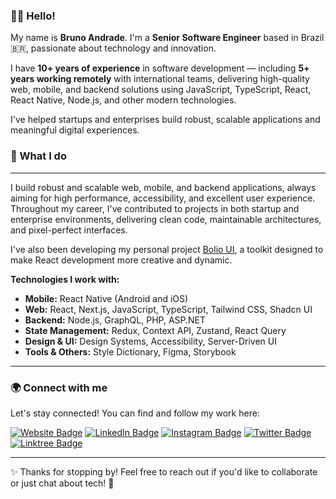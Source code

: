 ### 👋🏽 Hello!

My name is **Bruno Andrade**. I'm a **Senior Software Engineer** based in Brazil 🇧🇷, passionate about technology and innovation. 

I have **10+ years of experience** in software development — including **5+ years working remotely** with international teams, delivering high-quality web, mobile, and backend solutions using JavaScript, TypeScript, React, React Native, Node.js, and other modern technologies.  

I've helped startups and enterprises build robust, scalable applications and meaningful digital experiences.

### 🚀 What I do

---

I build robust and scalable web, mobile, and backend applications, always aiming for high performance, accessibility, and excellent user experience. Throughout my career, I've contributed to projects in both startup and enterprise environments, delivering clean code, maintainable architectures, and pixel-perfect interfaces.

<!-- I'm currently working at [GO.K](https://gok.digital/) as a Mobile and Web Developer, helping to build creative and powerful digital products. -->

I've also been developing my personal project [Bolio UI](https://bolio-ui.com/), a toolkit designed to make React development more creative and dynamic.

**Technologies I work with:**

- **Mobile:** React Native (Android and iOS)
- **Web:** React, Next.js, JavaScript, TypeScript, Tailwind CSS, Shadcn UI
- **Backend:** Node.js, GraphQL, PHP, ASP.NET
- **State Management:** Redux, Context API, Zustand, React Query
- **Design & UI:** Design Systems, Accessibility, Server-Driven UI
- **Tools & Others:** Style Dictionary, Figma, Storybook

---

### 🌍 Connect with me

Let's stay connected! You can find and follow my work here:

[![Website Badge](https://img.shields.io/badge/-Website-c25fff?style=flat&logo=Google-Chrome&logoColor=white)](https://brunnoandrade.com.br/)
[![LinkedIn Badge](https://img.shields.io/badge/-LinkedIn-blue?style=flat&logo=LinkedIn&logoColor=white)](https://www.linkedin.com/in/brunnoandrade/)
[![Instagram Badge](https://img.shields.io/badge/-Instagram-E4405F?style=flat&logo=Instagram&logoColor=white)](https://instagram.com/brunnoandrade/)
[![Twitter Badge](https://img.shields.io/badge/-Twitter-1DA1F2?style=flat&logo=Twitter&logoColor=white)](https://twitter.com/brunnoandrade/)
[![Linktree Badge](https://img.shields.io/badge/-Linktree-43E660?style=flat&logo=Linktree&logoColor=white)](https://linktr.ee/brunnoandrade/)

<!-- ---

<div>
  <img height="180em" src="https://github-readme-stats.vercel.app/api?username=brunnoandrade&show_icons=true&theme=tokyonight&include_all_commits=true&count_private=true" />
  <img height="180em" src="https://github-readme-stats.vercel.app/api/top-langs/?username=brunnoandrade&layout=compact&langs_count=7&theme=tokyonight" />
</div>

--- -->

---

✨ Thanks for stopping by! Feel free to reach out if you'd like to collaborate or just chat about tech! 🚀
